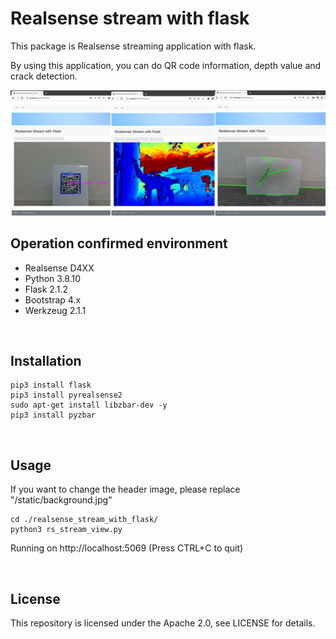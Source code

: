 # Realsense stream with flask
This package is Realsense streaming application with flask.

By using this application, you can do QR code information, depth value and crack detection.

![rs Image](/image/rs_stream_with_flask.jpg)

## Operation confirmed environment
- Realsense D4XX
- Python 3.8.10
- Flask 2.1.2
- Bootstrap 4.x
- Werkzeug 2.1.1

<br>

## Installation

```
pip3 install flask
pip3 install pyrealsense2
sudo apt-get install libzbar-dev -y
pip3 install pyzbar
```

<br>

## Usage

If you want to change the header image, please replace "/static/background.jpg"

```
cd ./realsense_stream_with_flask/
python3 rs_stream_view.py
```

Running on http://localhost:5069 (Press CTRL+C to quit)

<br>

## License
This repository is licensed under the Apache 2.0, see LICENSE for details.